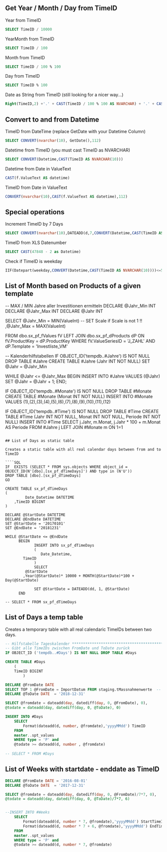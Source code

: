
## Get Year / Month / Day from TimeID

Year from TimeID
````SQL
SELECT TimeID / 10000
````
YearMonth from TimeID
````SQL
SELECT TimeID / 100
````
Month from TimeID
````SQL
SELECT TimeID / 100 % 100
````
Day from TimeID
````SQL
SELECT TimeID % 100
````
Date as String from TimeID (still looking for a nicer way...)
````SQL
Right(TimeID,2) +'.' + CAST(TimeID / 100 % 100 AS NVARCHAR) + '.' + CAST(TimeID/10000 AS NVARCHAR)
````

## Convert to and from Datetime

TimeID from DateTime (replace GetDate with your Datetime Column)
````SQL
SELECT CONVERT(nvarchar(10), GetDate(),112)
````
Datetime from TimeID (you must cast TimeID as NVARCHAR)
````SQL
SELECT CONVERT(Datetime,CAST(TimeID AS NVARCHAR(10)))
````
Datetime from Date in ValueText
````SQL
CAST(f.ValueText AS datetime)
````
TimeID from Date in ValueText
````SQL
CONVERT(nvarchar(10),CAST(f.ValueText AS datetime),112)
````

## Special operations

Increment TimeID by 7 Days
````SQL
SELECT CONVERT(nvarchar(10),DATEADD(d,7,CONVERT(Datetime,CAST(TimeID AS NVARCHAR(10)))),112)
````

TimeID from XLS Datenumber
````SQL
SELECT CAST(47848 - 2 as Datetime)
````

Check if TimeID is weekday
````SQL
IIF(Datepart(weekday,CONVERT(Datetime,CAST(TimeID AS NVARCHAR(10))))<=5,1,0)  AS Day_is_Weekday
````


## List of Month based on Products of a given template
-- MAX / MIN Jahre aller Investitionen ermitteln
DECLARE @Jahr_Min	INT
DECLARE @Jahr_Max	INT
DECLARE @Jahr		INT

SELECT
	 @Jahr_Min = MIN(ValueInt) -- SET Scale if Scale is not 1 !!
	,@Jahr_Max = MAX(ValueInt)

FROM dbo.sx_pf_fValues fV 
		LEFT JOIN dbo.sx_pf_dProducts dP
			ON fV.ProductKey = dP.ProductKey
WHERE 
		fV.ValueSeriesID	= 'J_ZAHL'
	AND dP.Template			= 'Investliste_VM'
	
-- Kalenderhilfstabellen
IF OBJECT_ID('tempdb..#Jahre') IS NOT NULL DROP TABLE #Jahre
CREATE TABLE #Jahre (Jahr INT NOT NULL) 
SET @Jahr = @Jahr_Min

WHILE @Jahr <= @Jahr_Max
BEGIN
	INSERT INTO #Jahre VALUES (@Jahr)
	SET @Jahr = @Jahr + 1;
END;

IF OBJECT_ID('tempdb..#Monate') IS NOT NULL DROP TABLE #Monate
CREATE TABLE #Monate (Monat INT NOT NULL) 
	INSERT INTO #Monate VALUES (1),(2),(3),(4),(5),(6),(7),(8),(9),(10),(11),(12)

IF OBJECT_ID('tempdb..#Time') IS NOT NULL DROP TABLE #Time
CREATE TABLE #Time (Jahr INT NOT NULL, Monat INT NOT NULL, Periode INT NOT NULL)
INSERT INTO #Time 
	SELECT j.Jahr, m.Monat, j.Jahr * 100 + m.Monat AS Periode FROM #Jahre j LEFT JOIN #Monate m ON 1=1
````

## List of Days as static table

Creates a static table with all real calendar days between from and to TimeID

````SQL
IF  EXISTS (SELECT * FROM sys.objects WHERE object_id = OBJECT_ID(N'[dbo].[sx_pf_dTimeDays]') AND type in (N'U'))
DROP TABLE [dbo].[sx_pf_dTimeDays]
GO

CREATE TABLE sx_pf_dTimeDays
(
     	 Date_Datetime DATETIME
	,TimeID BIGINT
)

DECLARE @StartDate DATETIME
DECLARE @EndDate DATETIME
SET @StartDate = '20170101'
SET @EndDate = '20181231'

WHILE @StartDate <= @EndDate
      BEGIN
             INSERT INTO sx_pf_dTimeDays
             (
                Date_Datetime,
		TimeID
             )
             SELECT
		 @StartDate
		,Year(@StartDate)* 10000 + MONTH(@StartDate)*100 + Day(@StartDate)

             SET @StartDate = DATEADD(dd, 1, @StartDate)
      END
      
-- SELECT * FROM sx_pf_dTimeDays
````


## List of Days a temp table
Creates a temporary table with all real calendaric TimeIDs between two days.
````SQL
-- Hilfstabelle Tageskalender *****************************************************************
-- Gibt alle TimeIDs zwischen FromDate und ToDate zurück
IF OBJECT_ID ('tempdb..#Days') IS NOT NULL DROP TABLE #Days

CREATE TABLE #Days
	(
	TimeID BIGINT
		)

DECLARE @FromDate DATE 
SELECT TOP 1 @FromDate = ImportDatum FROM staging.tMassnahmenwerte  -- den Tag des letzten Import als Starttag für den Zeitspreizer setzen 
DECLARE @ToDate DATE  = '2018-12-31'    

SELECT @fromdate = dateadd(day, datediff(day, 0, @FromDate), 0), 
@todate = dateadd(day, datediff(day, 0, @ToDate), 0)

INSERT INTO #Days
	SELECT
		Format(dateadd(d, number, @fromdate),'yyyyMMdd') TimeID
	FROM
	master..spt_values
	WHERE type = 'P' and
	@todate >= dateadd(d, number , @fromdate)
	
-- SELECT * FROM #Days	
````

## List of Weeks with startdate - enddate as TimeID
````SQL
DECLARE @FromDate DATE = '2016-08-01'    
DECLARE @ToDate DATE  = '2017-12-31'    

SELECT @fromdate = dateadd(day, datediff(day, 0, @FromDate)/7*7, 0), 
@todate = dateadd(day, datediff(day, 0, @ToDate)/7*7, 6)


--INSERT INTO #Weeks
	SELECT
		Format(dateadd(d, number * 7, @fromdate),'yyyyMMdd') StartTimeID, 
		Format(dateadd(d, number * 7 + 6, @fromdate),'yyyyMMdd') EndTimeID
	FROM
	master..spt_values
	WHERE type = 'P' and
	@todate >= dateadd(d, number * 7, @fromdate)
````
